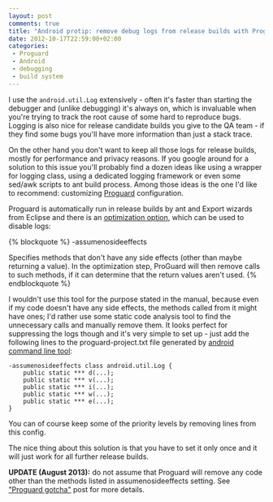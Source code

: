 ```yaml
---
layout: post
comments: true
title: "Android protip: remove debug logs from release builds with Proguard"
date: 2012-10-17T22:59:00+02:00
categories:
 - Proguard
 - Android
 - debugging
 - build system
---
```


I use the `android.util.Log` extensively - often it's faster than starting the debugger and (unlike debugging) it's always on, which is invaluable when you're trying to track the root cause of some hard to reproduce bugs. Logging is also nice for release candidate builds you give to the QA team - if they find some bugs you'll have more information than just a stack trace.

On the other hand you don't want to keep all those logs for release builds, mostly for performance and privacy reasons. If you google around for a solution to this issue you'll probably find a dozen ideas like using a wrapper for logging class, using a dedicated logging framework or even some sed/awk scripts to ant build process. Among those ideas is the one I'd like to recommend: customizing [Proguard](http://developer.android.com/tools/help/proguard.html) configuration.

Proguard is automatically run in release builds by ant and Export wizards from Eclipse and there is an [optimization option](http://proguard.sourceforge.net/index.html#manual/usage.html), which can be used to disable logs:

{% blockquote %}
-assumenosideeffects

Specifies methods that don't have any side effects (other than maybe returning a value). In the optimization step, ProGuard will then remove calls to such methods, if it can determine that the return values aren't used.
{% endblockquote %}

I wouldn't use this tool for the purpose stated in the manual, because even if my code doesn't have any side effects, the methods called from it might have ones; I'd rather use some static code analysis tool to find the unnecessary calls and manually remove them. It looks perfect for suppressing the logs though and it's very simple to set up - just add the following lines to the proguard-project.txt file generated by [android command line tool](http://developer.android.com/tools/help/android.html):

```
-assumenosideeffects class android.util.Log {
    public static *** d(...);
    public static *** v(...);
    public static *** i(...);
    public static *** w(...);
    public static *** e(...);
}
```

You can of course keep some of the priority levels by removing lines from this config.

The nice thing about this solution is that you have to set it only once and it will just work for all further release builds.

**UPDATE (August 2013):** do not assume that Proguard will remove any code other than the methods listed in assumenosideeffects setting. See ["Proguard gotcha"](/blog/2013/08/20/proguard-gotcha) post for more details.
